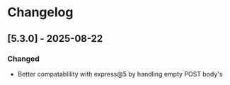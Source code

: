 # Changelog

## [5.3.0] - 2025-08-22

### Changed

- Better compatablility with express@5 by handling empty POST body's
